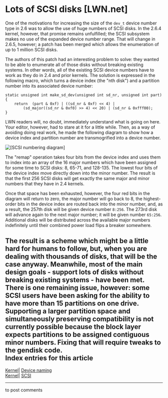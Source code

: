 # Lots of SCSI disks [LWN.net]

One of the motivations for increasing the size of the `dev_t` device number type in 2.6 was to allow the use of huge numbers of SCSI disks. In the 2.6.4 kernel, however, that promise remains unfulfilled; the SCSI subsystem makes no use of the expanded device number range. That will change in 2.6.5, however; a patch has been merged which allows the enumeration of up to 1 million SCSI disks. 

The authors of this patch had an interesting problem to solve: they wanted to be able to enumerate all of those disks without breaking existing systems. In other words, all of the existing SCSI device numbers have to work as they do in 2.4 and prior kernels. The solution is expressed in the following macro, which turns a device index (the "nth disk") and a partition number into its associated device number: 
    
    
    static unsigned int make_sd_dev(unsigned int sd_nr, unsigned int part)
    {
    	return  (part & 0xf) | ((sd_nr & 0xf) << 4) |
    		(sd_major((sd_nr & 0xf0) >> 4) << 20) | (sd_nr & 0xfff00);
    }
    

LWN readers will, no doubt, immediately understand what is going on here. Your editor, however, had to stare at it for a little while. Then, as a way of avoiding doing real work, he made the following diagram to show how a device index and partition number are transmogrified into a device number. 

![\[SCSI numbering diagram\]](https://static.lwn.net/images/ns/scsi-numbers.png)

The "remap" operation takes four bits from the device index and uses them to index into an array of the 16 major numbers which have been assigned for some time to SCSI disks: 8, 65-71, and 128-135. The lowest four bits of the device index move directly down into the minor number. The result is that the first 256 SCSI disks will get exactly the same major and minor numbers that they have in 2.4 kernels. 

Once that space has been exhausted, however, the four red bits in the diagram will return to zero, the major number will go back to 8, the highest-order bits in the device index are routed back into the minor number, and, as a result, the 257th disk will be given device number `8:256`. The 273rd disk will advance again to the next major number; it will be given number `65:256`. Additional disks will be distributed across the available major numbers indefinitely until their combined power load flips a breaker somewhere. 

The result is a scheme which might be a little hard for humans to follow, but, when you are dealing with thousands of disks, that will be the case anyway. Meanwhile, most of the main design goals - support lots of disks without breaking existing systems - have been met. There is one remaining issue, however: some SCSI users have been asking for the ability to have more than 15 partitions on one drive. Supporting a larger partition space and simultaneously preserving compatibility is not currently possible because the block layer expects partitions to be assigned contiguous minor numbers. Fixing that will require tweaks to the gendisk code.  
Index entries for this article  
---  
[Kernel](/Kernel/Index)| [Device naming](/Kernel/Index#Device_naming)  
[Kernel](/Kernel/Index)| [SCSI](/Kernel/Index#SCSI)  
  


* * *

to post comments 
